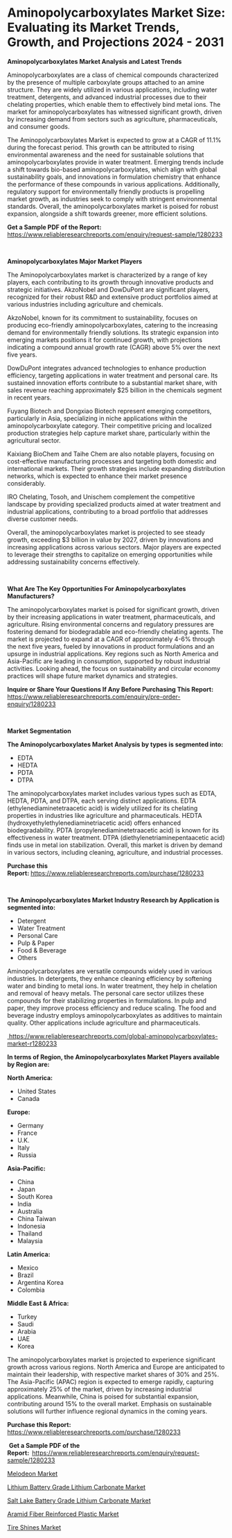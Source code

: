 <p><h1>Aminopolycarboxylates Market Size: Evaluating its Market Trends, Growth, and Projections 2024 - 2031</h1></p><p><strong>Aminopolycarboxylates Market Analysis and Latest Trends</strong></p>
<p><p>Aminopolycarboxylates are a class of chemical compounds characterized by the presence of multiple carboxylate groups attached to an amine structure. They are widely utilized in various applications, including water treatment, detergents, and advanced industrial processes due to their chelating properties, which enable them to effectively bind metal ions. The market for aminopolycarboxylates has witnessed significant growth, driven by increasing demand from sectors such as agriculture, pharmaceuticals, and consumer goods.</p><p>The Aminopolycarboxylates Market is expected to grow at a CAGR of 11.1% during the forecast period. This growth can be attributed to rising environmental awareness and the need for sustainable solutions that aminopolycarboxylates provide in water treatment. Emerging trends include a shift towards bio-based aminopolycarboxylates, which align with global sustainability goals, and innovations in formulation chemistry that enhance the performance of these compounds in various applications. Additionally, regulatory support for environmentally friendly products is propelling market growth, as industries seek to comply with stringent environmental standards. Overall, the aminopolycarboxylates market is poised for robust expansion, alongside a shift towards greener, more efficient solutions.</p></p>
<p><strong>Get a Sample PDF of the Report:&nbsp;</strong> <a href="https://www.reliableresearchreports.com/enquiry/request-sample/1280233?utm_campaign=33&utm_medium=2&utm_source=Github&utm_content=ia&utm_term=10122024&utm_id=aminopolycarboxylates">https://www.reliableresearchreports.com/enquiry/request-sample/1280233</a></p>
<p>&nbsp;</p>
<p><strong>Aminopolycarboxylates Major Market Players</strong></p>
<p><p>The Aminopolycarboxylates market is characterized by a range of key players, each contributing to its growth through innovative products and strategic initiatives. AkzoNobel and DowDuPont are significant players, recognized for their robust R&D and extensive product portfolios aimed at various industries including agriculture and chemicals.</p><p>AkzoNobel, known for its commitment to sustainability, focuses on producing eco-friendly aminopolycarboxylates, catering to the increasing demand for environmentally friendly solutions. Its strategic expansion into emerging markets positions it for continued growth, with projections indicating a compound annual growth rate (CAGR) above 5% over the next five years.</p><p>DowDuPont integrates advanced technologies to enhance production efficiency, targeting applications in water treatment and personal care. Its sustained innovation efforts contribute to a substantial market share, with sales revenue reaching approximately $25 billion in the chemicals segment in recent years.</p><p>Fuyang Biotech and Dongxiao Biotech represent emerging competitors, particularly in Asia, specializing in niche applications within the aminopolycarboxylate category. Their competitive pricing and localized production strategies help capture market share, particularly within the agricultural sector.</p><p>Kaixiang BioChem and Taihe Chem are also notable players, focusing on cost-effective manufacturing processes and targeting both domestic and international markets. Their growth strategies include expanding distribution networks, which is expected to enhance their market presence considerably.</p><p>IRO Chelating, Tosoh, and Unischem complement the competitive landscape by providing specialized products aimed at water treatment and industrial applications, contributing to a broad portfolio that addresses diverse customer needs.</p><p>Overall, the aminopolycarboxylates market is projected to see steady growth, exceeding $3 billion in value by 2027, driven by innovations and increasing applications across various sectors. Major players are expected to leverage their strengths to capitalize on emerging opportunities while addressing sustainability concerns effectively.</p></p>
<p>&nbsp;</p>
<p><strong>What Are The Key Opportunities For Aminopolycarboxylates Manufacturers?</strong></p>
<p><p>The aminopolycarboxylates market is poised for significant growth, driven by their increasing applications in water treatment, pharmaceuticals, and agriculture. Rising environmental concerns and regulatory pressures are fostering demand for biodegradable and eco-friendly chelating agents. The market is projected to expand at a CAGR of approximately 4-6% through the next five years, fueled by innovations in product formulations and an upsurge in industrial applications. Key regions such as North America and Asia-Pacific are leading in consumption, supported by robust industrial activities. Looking ahead, the focus on sustainability and circular economy practices will shape future market dynamics and strategies.</p></p>
<p><strong>Inquire or Share Your Questions If Any Before Purchasing This Report:</strong> <a href="https://www.reliableresearchreports.com/enquiry/pre-order-enquiry/1280233?utm_campaign=33&utm_medium=2&utm_source=Github&utm_content=ia&utm_term=10122024&utm_id=aminopolycarboxylates">https://www.reliableresearchreports.com/enquiry/pre-order-enquiry/1280233</a></p>
<p>&nbsp;</p>
<p><strong>Market Segmentation</strong></p>
<p><strong>The Aminopolycarboxylates Market Analysis by types is segmented into:</strong></p>
<p><ul><li>EDTA</li><li>HEDTA</li><li>PDTA</li><li>DTPA</li></ul></p>
<p><p>The aminopolycarboxylates market includes various types such as EDTA, HEDTA, PDTA, and DTPA, each serving distinct applications. EDTA (ethylenediaminetetraacetic acid) is widely utilized for its chelating properties in industries like agriculture and pharmaceuticals. HEDTA (hydroxyethylethylenediaminetriacetic acid) offers enhanced biodegradability. PDTA (propylenediaminetetraacetic acid) is known for its effectiveness in water treatment. DTPA (diethylenetriaminepentaacetic acid) finds use in metal ion stabilization. Overall, this market is driven by demand in various sectors, including cleaning, agriculture, and industrial processes.</p></p>
<p><strong>Purchase this Report:&nbsp;</strong><a href="https://www.reliableresearchreports.com/purchase/1280233?utm_campaign=33&utm_medium=2&utm_source=Github&utm_content=ia&utm_term=10122024&utm_id=aminopolycarboxylates">https://www.reliableresearchreports.com/purchase/1280233</a></p>
<p>&nbsp;</p>
<p><strong>The Aminopolycarboxylates Market Industry Research by Application is segmented into:</strong></p>
<p><ul><li>Detergent</li><li>Water Treatment</li><li>Personal Care</li><li>Pulp & Paper</li><li>Food & Beverage</li><li>Others</li></ul></p>
<p><p>Aminopolycarboxylates are versatile compounds widely used in various industries. In detergents, they enhance cleaning efficiency by softening water and binding to metal ions. In water treatment, they help in chelation and removal of heavy metals. The personal care sector utilizes these compounds for their stabilizing properties in formulations. In pulp and paper, they improve process efficiency and reduce scaling. The food and beverage industry employs aminopolycarboxylates as additives to maintain quality. Other applications include agriculture and pharmaceuticals.</p></p>
<p><a href="https://www.reliableresearchreports.com/global-aminopolycarboxylates-market-r1280233?utm_campaign=33&utm_medium=2&utm_source=Github&utm_content=ia&utm_term=10122024&utm_id=aminopolycarboxylates">&nbsp;https://www.reliableresearchreports.com/global-aminopolycarboxylates-market-r1280233</a></p>
<p><strong>In terms of Region, the Aminopolycarboxylates Market Players available by Region are:</strong></p>
<p>
    <p> <strong> North America: </strong>
        <ul>
            <li>United States</li>
            <li>Canada</li>
        </ul>
        </p> 
    <p> <strong> Europe: </strong>
        <ul>
            <li>Germany</li>
            <li>France</li>
            <li>U.K.</li>
            <li>Italy</li>
            <li>Russia</li>
        </ul>
        </p> 
    <p> <strong> Asia-Pacific: </strong>
        <ul>
            <li>China</li>
            <li>Japan</li>
            <li>South Korea</li>
            <li>India</li>
            <li>Australia</li>
            <li>China Taiwan</li>
            <li>Indonesia</li>
            <li>Thailand</li>
            <li>Malaysia</li>
        </ul>
        </p> 
    <p> <strong> Latin America: </strong>
        <ul>
            <li>Mexico</li>
            <li>Brazil</li>
            <li>Argentina Korea</li>
            <li>Colombia</li>
        </ul>
        </p> 
    <p> <strong> Middle East & Africa: </strong>
        <ul>
            <li>Turkey</li>
            <li>Saudi</li>
            <li>Arabia</li>
            <li>UAE</li>
            <li>Korea</li>
        </ul>
    </p>
    </p>
<p><p>The aminopolycarboxylates market is projected to experience significant growth across various regions. North America and Europe are anticipated to maintain their leadership, with respective market shares of 30% and 25%. The Asia-Pacific (APAC) region is expected to emerge rapidly, capturing approximately 25% of the market, driven by increasing industrial applications. Meanwhile, China is poised for substantial expansion, contributing around 15% to the overall market. Emphasis on sustainable solutions will further influence regional dynamics in the coming years.</p></p>
<p><strong>Purchase this Report: </strong><a href="https://www.reliableresearchreports.com/purchase/1280233?utm_campaign=33&utm_medium=2&utm_source=Github&utm_content=ia&utm_term=10122024&utm_id=aminopolycarboxylates">https://www.reliableresearchreports.com/purchase/1280233</a></p>
<p>&nbsp;<strong>Get a Sample PDF of the Report:&nbsp;&nbsp;</strong><a href="https://www.reliableresearchreports.com/enquiry/request-sample/1280233?utm_campaign=33&utm_medium=2&utm_source=Github&utm_content=ia&utm_term=10122024&utm_id=aminopolycarboxylates">https://www.reliableresearchreports.com/enquiry/request-sample/1280233</a></p>
<p><strong></strong></p>
<p><p><a href="https://www.linkedin.com/pulse/in-depth-analysis-size-researchive-6stxe?utm_campaign=33&utm_medium=2&utm_source=Github&utm_content=ia&utm_term=10122024&utm_id=aminopolycarboxylates">Melodeon Market</a></p><p><a href="https://github.com/gerdabatiskzv9/Market-Research-Report-List-1/blob/main/lithium-battery-grade-lithium-carbonate-market.md?utm_campaign=33&utm_medium=2&utm_source=Github&utm_content=ia&utm_term=10122024&utm_id=aminopolycarboxylates">Lithium Battery Grade Lithium Carbonate Market</a></p><p><a href="https://github.com/JakirUddin651/Market-Research-Report-List-1/blob/main/salt-lake-battery-grade-lithium-carbonate-market.md?utm_campaign=33&utm_medium=2&utm_source=Github&utm_content=ia&utm_term=10122024&utm_id=aminopolycarboxylates">Salt Lake Battery Grade Lithium Carbonate Market</a></p><p><a href="https://www.linkedin.com/pulse/examining-aramid-fiber-reinforced-plastic-market-analyzing-kf20f?utm_campaign=33&utm_medium=2&utm_source=Github&utm_content=ia&utm_term=10122024&utm_id=aminopolycarboxylates">Aramid Fiber Reinforced Plastic Market</a></p><p><a href="https://www.linkedin.com/pulse/tir-collectra-vgaue?utm_campaign=33&utm_medium=2&utm_source=Github&utm_content=ia&utm_term=10122024&utm_id=aminopolycarboxylates">Tire Shines Market</a></p></p>